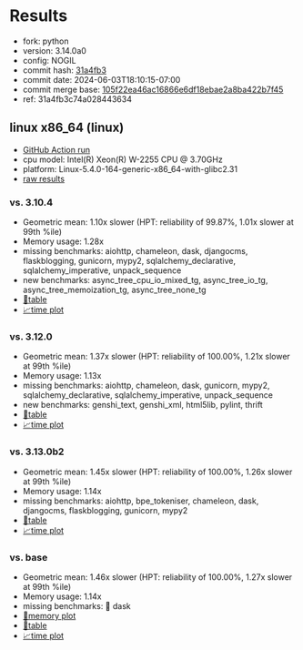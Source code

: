 # Results

- fork: python
- version: 3.14.0a0
- config: NOGIL
- commit hash: [31a4fb3](https://github.com/python/cpython/commit/31a4fb3)
- commit date: 2024-06-03T18:10:15-07:00
- commit merge base: [105f22ea46ac16866e6df18ebae2a8ba422b7f45](https://github.com/python/cpython/commit/105f22ea46ac16866e6df18ebae2a8ba422b7f45)
- ref: 31a4fb3c74a028443634

## linux x86_64 (linux)

- [GitHub Action run](https://github.com/faster-cpython/benchmarking/actions/runs/9380328408)
- cpu model: Intel(R) Xeon(R) W-2255 CPU @ 3.70GHz
- platform: Linux-5.4.0-164-generic-x86_64-with-glibc2.31
- [raw results](bm-20240603-linux-x86_64-python-31a4fb3c74a028443634-3.14.0a0-31a4fb3.json)

### vs. 3.10.4

- Geometric mean: 1.10x slower (HPT: reliability of 99.87%, 1.01x slower at 99th %ile)
- Memory usage: 1.28x
- missing benchmarks: aiohttp, chameleon, dask, djangocms, flaskblogging, gunicorn, mypy2, sqlalchemy_declarative, sqlalchemy_imperative, unpack_sequence
- new benchmarks: async_tree_cpu_io_mixed_tg, async_tree_io_tg, async_tree_memoization_tg, async_tree_none_tg
- [📄table](bm-20240603-linux-x86_64-python-31a4fb3c74a028443634-3.14.0a0-31a4fb3-vs-3.10.4.md)
- [📈time plot](bm-20240603-linux-x86_64-python-31a4fb3c74a028443634-3.14.0a0-31a4fb3-vs-3.10.4.svg)

### vs. 3.12.0

- Geometric mean: 1.37x slower (HPT: reliability of 100.00%, 1.21x slower at 99th %ile)
- Memory usage: 1.13x
- missing benchmarks: aiohttp, chameleon, dask, gunicorn, mypy2, sqlalchemy_declarative, sqlalchemy_imperative, unpack_sequence
- new benchmarks: genshi_text, genshi_xml, html5lib, pylint, thrift
- [📄table](bm-20240603-linux-x86_64-python-31a4fb3c74a028443634-3.14.0a0-31a4fb3-vs-3.12.0.md)
- [📈time plot](bm-20240603-linux-x86_64-python-31a4fb3c74a028443634-3.14.0a0-31a4fb3-vs-3.12.0.svg)

### vs. 3.13.0b2

- Geometric mean: 1.45x slower (HPT: reliability of 100.00%, 1.26x slower at 99th %ile)
- Memory usage: 1.14x
- missing benchmarks: aiohttp, bpe_tokeniser, chameleon, dask, djangocms, flaskblogging, gunicorn, mypy2
- [📄table](bm-20240603-linux-x86_64-python-31a4fb3c74a028443634-3.14.0a0-31a4fb3-vs-3.13.0b2.md)
- [📈time plot](bm-20240603-linux-x86_64-python-31a4fb3c74a028443634-3.14.0a0-31a4fb3-vs-3.13.0b2.svg)

### vs. base

- Geometric mean: 1.46x slower (HPT: reliability of 100.00%, 1.27x slower at 99th %ile)
- Memory usage: 1.14x
- missing benchmarks: 🔴 dask
- [🧠memory plot](bm-20240603-linux-x86_64-python-31a4fb3c74a028443634-3.14.0a0-31a4fb3-vs-base-mem.svg)
- [📄table](bm-20240603-linux-x86_64-python-31a4fb3c74a028443634-3.14.0a0-31a4fb3-vs-base.md)
- [📈time plot](bm-20240603-linux-x86_64-python-31a4fb3c74a028443634-3.14.0a0-31a4fb3-vs-base.svg)

